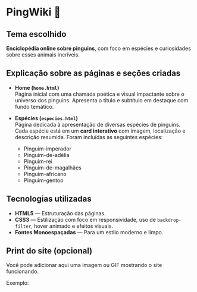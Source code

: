 # PingWiki 🐧

## Tema escolhido
**Enciclopédia online sobre pinguins**, com foco em espécies e curiosidades sobre esses animais incríveis.

## Explicação sobre as páginas e seções criadas

- **Home (`home.html`)**  
  Página inicial com uma chamada poética e visual impactante sobre o universo dos pinguins. Apresenta o título e subtítulo em destaque com fundo temático.

- **Espécies (`especies.html`)**  
  Página dedicada à apresentação de diversas espécies de pinguins. Cada espécie está em um **card interativo** com imagem, localização e descrição resumida. Foram incluídas as seguintes espécies:
  - Pinguim-imperador
  - Pinguim-de-adélia
  - Pinguim-rei
  - Pinguim-de-magalhães
  - Pinguim-africano
  - Pinguim-gentoo

## Tecnologias utilizadas

- **HTML5** — Estruturação das páginas.
- **CSS3** — Estilização com foco em responsividade, uso de `backdrop-filter`, hover animado e efeitos visuais.
- **Fontes Monoespaçadas** — Para um estilo moderno e limpo.

## Print do site (opcional)

Você pode adicionar aqui uma imagem ou GIF mostrando o site funcionando.

Exemplo:

